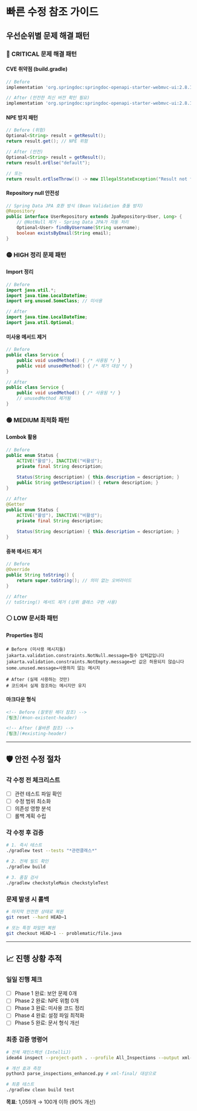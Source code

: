 # 빠른 수정 참조 가이드
## 우선순위별 문제 해결 패턴

### 🔴 CRITICAL 문제 해결 패턴

#### CVE 취약점 (build.gradle)
```gradle
// Before
implementation 'org.springdoc:springdoc-openapi-starter-webmvc-ui:2.8.11'

// After (안전한 최신 버전 확인 필요)
implementation 'org.springdoc:springdoc-openapi-starter-webmvc-ui:2.8.13'
```

#### NPE 방지 패턴
```java
// Before (위험)
Optional<String> result = getResult();
return result.get(); // NPE 위험

// After (안전)  
Optional<String> result = getResult();
return result.orElse("default");

// 또는
return result.orElseThrow(() -> new IllegalStateException("Result not found"));
```

#### Repository null 안전성
```java
// Spring Data JPA 호환 방식 (Bean Validation 충돌 방지)
@Repository
public interface UserRepository extends JpaRepository<User, Long> {
    // @NotNull 제거 - Spring Data JPA가 자동 처리
    Optional<User> findByUsername(String username);
    boolean existsByEmail(String email);
}
```

### 🟡 HIGH 정리 문제 패턴

#### Import 정리
```java
// Before
import java.util.*;
import java.time.LocalDateTime;
import org.unused.SomeClass; // 미사용

// After  
import java.time.LocalDateTime;
import java.util.Optional;
```

#### 미사용 메서드 제거
```java
// Before
public class Service {
    public void usedMethod() { /* 사용됨 */ }
    public void unusedMethod() { /* 제거 대상 */ }
}

// After
public class Service {
    public void usedMethod() { /* 사용됨 */ }
    // unusedMethod 제거됨
}
```

### 🟢 MEDIUM 최적화 패턴

#### Lombok 활용
```java
// Before
public enum Status {
    ACTIVE("활성"), INACTIVE("비활성");
    private final String description;
    
    Status(String description) { this.description = description; }
    public String getDescription() { return description; }
}

// After
@Getter
public enum Status {
    ACTIVE("활성"), INACTIVE("비활성");
    private final String description;
    
    Status(String description) { this.description = description; }
}
```

#### 중복 메서드 제거
```java
// Before
@Override
public String toString() {
    return super.toString(); // 의미 없는 오버라이드
}

// After  
// toString() 메서드 제거 (상위 클래스 구현 사용)
```

### ⚪ LOW 문서화 패턴

#### Properties 정리
```properties
# Before (미사용 메시지들)
jakarta.validation.constraints.NotNull.message=필수 입력값입니다
jakarta.validation.constraints.NotEmpty.message=빈 값은 허용되지 않습니다
some.unused.message=사용하지 않는 메시지

# After (실제 사용하는 것만)  
# 코드에서 실제 참조하는 메시지만 유지
```

#### 마크다운 형식
```markdown
<!-- Before (잘못된 헤더 참조) -->
[링크](#non-existent-header)

<!-- After (올바른 참조) -->  
[링크](#existing-header)
```

---

## 🛡️ 안전 수정 절차

### 각 수정 전 체크리스트
- [ ] 관련 테스트 파일 확인
- [ ] 수정 범위 최소화  
- [ ] 의존성 영향 분석
- [ ] 롤백 계획 수립

### 각 수정 후 검증
```bash
# 1. 즉시 테스트
./gradlew test --tests "*관련클래스*"

# 2. 전체 빌드 확인  
./gradlew build

# 3. 품질 검사
./gradlew checkstyleMain checkstyleTest
```

### 문제 발생 시 롤백
```bash
# 마지막 안전한 상태로 복원
git reset --hard HEAD~1

# 또는 특정 파일만 복원  
git checkout HEAD~1 -- problematic/file.java
```

---

## 📈 진행 상황 추적

### 일일 진행 체크
- [ ] Phase 1 완료: 보안 문제 0개
- [ ] Phase 2 완료: NPE 위험 0개  
- [ ] Phase 3 완료: 미사용 코드 정리
- [ ] Phase 4 완료: 설정 파일 최적화
- [ ] Phase 5 완료: 문서 형식 개선

### 최종 검증 명령어
```bash
# 전체 재인스펙션 (IntelliJ)
idea64 inspect --project-path . --profile All_Inspections --output xml-final/

# 개선 효과 측정
python3 parse_inspections_enhanced.py # xml-final/ 대상으로

# 최종 테스트
./gradlew clean build test
```

**목표**: 1,059개 → 100개 이하 (90% 개선)